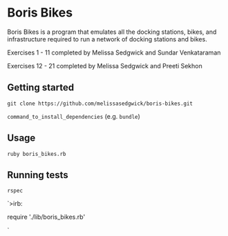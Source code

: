 # Boris Bikes

Boris Bikes is a program that emulates all the docking stations, bikes, and infrastructure required to run a network of docking stations and bikes.

Exercises 1 - 11 completed by Melissa Sedgwick and Sundar Venkataraman

Exercises 12 - 21 completed by Melissa Sedgwick and Preeti Sekhon

## Getting started

`git clone https://github.com/melissasedgwick/boris-bikes.git`

`command_to_install_dependencies` (e.g. `bundle`)

## Usage

`ruby boris_bikes.rb`

## Running tests

`rspec`

`>irb:

require './lib/boris_bikes.rb'

`
